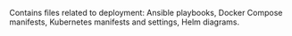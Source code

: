 Contains files related to deployment: Ansible playbooks, Docker Compose manifests, Kubernetes manifests and settings, Helm diagrams.
